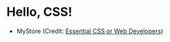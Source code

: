 # Hello, CSS!

* MyStore (Credit: [Essential CSS or Web Developers](https://www.skooldio.com/courses/essential-css))
